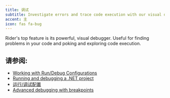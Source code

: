 ```yaml
---
title: 调试
subtitle: Investigate errors and trace code execution with our visual debugger.
accent: 主
icon: fas fa-bug
---
```


Rider's top feature is its powerful, visual debugger. Useful for finding problems in your code and poking and exploring code execution.

## 请参阅:
- [Working with Run/Debug Configurations](https://www.jetbrains.com/help/rider/Run_Debug_Configuration.html)
- [Running and debugging a .NET project](https://blog.jetbrains.com/dotnet/2017/08/21/running-debugging-net-project-rider/)
- [运行/调试配置](https://blog.jetbrains.com/dotnet/2017/08/23/rundebug-configurations-rider/)
- [Advanced debugging with breakpoints](https://blog.jetbrains.com/dotnet/2017/08/28/rider-advanced-debugging-breakpoints/)
